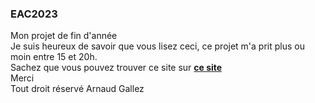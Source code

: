 <h3>EAC2023</h3>
<p> Mon projet de fin d'année <br>
Je suis heureux de savoir que vous lisez ceci, ce projet m'a prit plus ou moin entre 15 et 20h. <br>
Sachez que vous pouvez trouver ce site sur <strong> <a href="https://arnaud.eacag.online">ce site</a> </strong> <br>
Merci <br>
Tout droit réservé Arnaud Gallez
</p>
